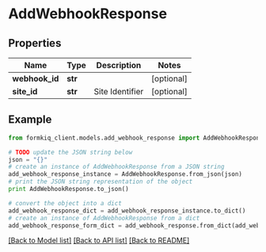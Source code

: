 # AddWebhookResponse


## Properties

Name | Type | Description | Notes
------------ | ------------- | ------------- | -------------
**webhook_id** | **str** |  | [optional] 
**site_id** | **str** | Site Identifier | [optional] 

## Example

```python
from formkiq_client.models.add_webhook_response import AddWebhookResponse

# TODO update the JSON string below
json = "{}"
# create an instance of AddWebhookResponse from a JSON string
add_webhook_response_instance = AddWebhookResponse.from_json(json)
# print the JSON string representation of the object
print AddWebhookResponse.to_json()

# convert the object into a dict
add_webhook_response_dict = add_webhook_response_instance.to_dict()
# create an instance of AddWebhookResponse from a dict
add_webhook_response_form_dict = add_webhook_response.from_dict(add_webhook_response_dict)
```
[[Back to Model list]](../README.md#documentation-for-models) [[Back to API list]](../README.md#documentation-for-api-endpoints) [[Back to README]](../README.md)


